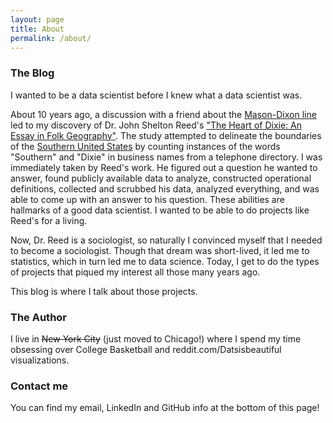 ```yaml
---
layout: page
title: About
permalink: /about/
---
```


### The Blog

I wanted to be a data scientist before I knew what a data scientist was.

About 10 years ago, a discussion with a friend about the [Mason-Dixon line](https://en.wikipedia.org/wiki/Mason%E2%80%93Dixon_line) led to my discovery of Dr. John Shelton Reed's ["The Heart of Dixie: An Essay in Folk Geography"](http://www.jstor.org/stable/2576184?seq=1#page_scan_tab_contents). The study attempted to delineate the boundaries of the [Southern United States](https://en.wikipedia.org/wiki/Southern_United_States) by counting instances of the words "Southern" and "Dixie" in business names from a telephone directory. I was immediately taken by Reed's work. He figured out a question he wanted to answer, found publicly available data to analyze, constructed operational definitions, collected and scrubbed his data, analyzed everything, and was able to come up with an answer to his question. These abilities are hallmarks of a good data scientist. I wanted to be able to do projects like Reed's for a living.

Now, Dr. Reed is a sociologist, so naturally I convinced myself that I needed to become a sociologist. Though that dream was short-lived, it led me to statistics, which in turn led me to data science. Today, I get to do the types of projects that piqued my interest all those many years ago.

This blog is where I talk about those projects.

### The Author

I live in ~~New York City~~ (just moved to Chicago!) where I spend my time obsessing over College Basketball and reddit.com/Datsisbeautiful visualizations.

### Contact me

You can find my email, LinkedIn and GitHub info at the bottom of this page!
